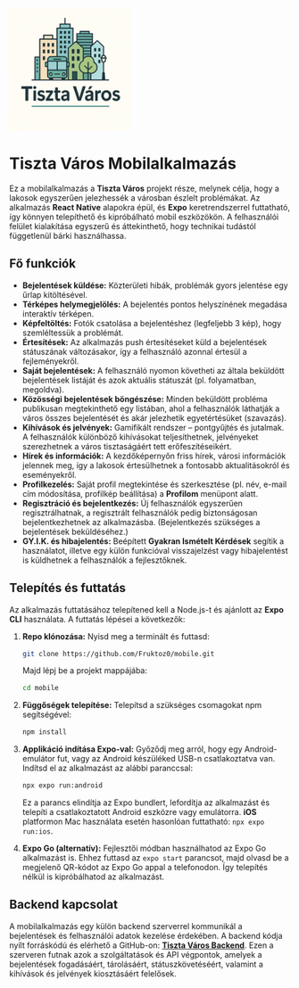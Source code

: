 
<p >
  <img src="assets/images/tisztavaros_logo.png" alt="Tiszta Város logó" width="220"/>
</p>

# Tiszta Város Mobilalkalmazás

Ez a mobilalkalmazás a **Tiszta Város** projekt része, melynek célja, hogy a lakosok egyszerűen jelezhessék a városban észlelt problémákat. Az alkalmazás **React Native** alapokra épül, és **Expo** keretrendszerrel futtatható, így könnyen telepíthető és kipróbálható mobil eszközökön. A felhasználói felület kialakítása egyszerű és áttekinthető, hogy technikai tudástól függetlenül bárki használhassa.

## Fő funkciók

- **Bejelentések küldése:** Közterületi hibák, problémák gyors jelentése egy űrlap kitöltésével.  
- **Térképes helymegjelölés:** A bejelentés pontos helyszínének megadása interaktív térképen.  
- **Képfeltöltés:** Fotók csatolása a bejelentéshez (legfeljebb 3 kép), hogy szemléltessük a problémát.  
- **Értesítések:** Az alkalmazás push értesítéseket küld a bejelentések státuszának változásakor, így a felhasználó azonnal értesül a fejleményekről.  
- **Saját bejelentések:** A felhasználó nyomon követheti az általa beküldött bejelentések listáját és azok aktuális státuszát (pl. folyamatban, megoldva).  
- **Közösségi bejelentések böngészése:** Minden beküldött probléma publikusan megtekinthető egy listában, ahol a felhasználók láthatják a város összes bejelentését és akár jelezhetik egyetértésüket (szavazás).  
- **Kihívások és jelvények:** Gamifikált rendszer – pontgyűjtés és jutalmak. A felhasználók különböző kihívásokat teljesíthetnek, jelvényeket szerezhetnek a város tisztaságáért tett erőfeszítéseikért.  
- **Hírek és információk:** A kezdőképernyőn friss hírek, városi információk jelennek meg, így a lakosok értesülhetnek a fontosabb aktualitásokról és eseményekről.  
- **Profilkezelés:** Saját profil megtekintése és szerkesztése (pl. név, e-mail cím módosítása, profilkép beállítása) a **Profilom** menüpont alatt.  
- **Regisztráció és bejelentkezés:** Új felhasználók egyszerűen regisztrálhatnak, a regisztrált felhasználók pedig biztonságosan bejelentkezhetnek az alkalmazásba. (Bejelentkezés szükséges a bejelentések beküldéséhez.)  
- **GY.I.K. és hibajelentés:** Beépített **Gyakran Ismételt Kérdések** segítik a használatot, illetve egy külön funkcióval visszajelzést vagy hibajelentést is küldhetnek a felhasználók a fejlesztőknek.  

## Telepítés és futtatás

Az alkalmazás futtatásához telepítened kell a Node.js-t és ajánlott az **Expo CLI** használata. A futtatás lépései a következők:

1. **Repo klónozása:** Nyisd meg a terminált és futtasd:  
   ```bash
   git clone https://github.com/Fruktoz0/mobile.git
   ```  
   Majd lépj be a projekt mappájába:  
   ```bash
   cd mobile
   ```  

2. **Függőségek telepítése:** Telepítsd a szükséges csomagokat npm segítségével:  
   ```bash
   npm install
   ```  

3. **Applikáció indítása Expo-val:** Győződj meg arról, hogy egy Android-emulátor fut, vagy az Android készüléked USB-n csatlakoztatva van. Indítsd el az alkalmazást az alábbi paranccsal:  
   ```bash
   npx expo run:android
   ```  
   Ez a parancs elindítja az Expo bundlert, lefordítja az alkalmazást és telepíti a csatlakoztatott Android eszközre vagy emulátorra. **iOS** platformon Mac használata esetén hasonlóan futtatható: `npx expo run:ios`.  

4. **Expo Go (alternatív):** Fejlesztői módban használhatod az Expo Go alkalmazást is. Ehhez futtasd az `expo start` parancsot, majd olvasd be a megjelenő QR-kódot az Expo Go appal a telefonodon. Így telepítés nélkül is kipróbálhatod az alkalmazást.  

## Backend kapcsolat

A mobilalkalmazás egy külön backend szerverrel kommunikál a bejelentések és felhasználói adatok kezelése érdekében. A backend kódja nyílt forráskódú és elérhető a GitHub-on: **[Tiszta Város Backend](https://github.com/Fruktoz0/backend)**. Ezen a szerveren futnak azok a szolgáltatások és API végpontok, amelyek a bejelentések fogadásáért, tárolásáért, státuszkövetéséért, valamint a kihívások és jelvények kiosztásáért felelősek.

